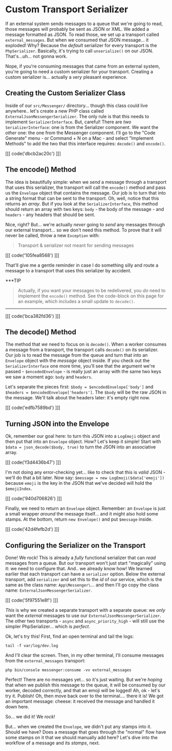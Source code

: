 # Custom Transport Serializer

If an external system sends messages to a queue that we're going to read, those
messages will probably be sent as JSON or XML. We added a message formatted as
JSON. To read those, we set up a transport called `external_messages`. But when
we consumed that JSON message... it exploded! Why? Because the *default* serializer
for every transport is the `PhpSerializer`. Basically, it's trying to call
`unserialize()` on our JSON. That's...uh... not gonna work.

Nope, if you're consuming messages that came from an external system, you're
going to need a custom serializer for your transport. Creating a custom serializer
is... actually a *very* pleasant experience.

## Creating the Custom Serializer Class

Inside of our `src/Messenger/` directory... though this class could live anywhere..
let's create a new PHP class called `ExternalJsonMessengerSerializer`. The only
rule is that this needs to implement `SerializerInterface`. But, careful! There
are *two* `SerializerInterface`: one is from the Serializer component. We want the
*other* one: the one from the Messenger component. I'll go to the "Code Generate"
menu - or Command + N on a Mac - and select "Implement Methods" to add the two that
this interface requires: `decode()` and `encode()`.

[[[ code('dbcb2ac20c') ]]]

## The encode() Method

The idea is beautifully simple: when we *send* a message through a transport that
uses this serializer, the transport will call the `encode()` method and pass us
the `Envelope` object that contains the message. Our job is to turn that into
a string format that can be sent to the transport. Oh, well, notice that this returns
an *array*. But if you look at the `SerializerInterface`, this method should return
an array with two keys: `body` - the body of the message - and `headers` - any
headers that should be sent.

Nice, right? But... we're actually *never* going to *send* any messages through
our external transport... so we don't need this method. To prove that it will never
be called, throw a new `Exception` with:

> Transport & serializer not meant for sending messages

[[[ code('105fea8568') ]]]

That'll give me a gentle reminder in case I do something silly and route a message
to a transport that uses this serializer by accident.

***TIP
> Actually, if you want your messages to be redelivered, you *do* need to
> implement the `encode()` method. See the code-block on this page
> for an example, which includes a small update to `decode()`.
***

[[[ code('bca382fd36') ]]]

## The decode() Method

The method that *we* need to focus on is `decode()`. When a worker consumes a
message from a transport, the transport calls `decode()` on its serializer. Our
job is to read the message from the queue and turn that into an `Envelope` object
with the *message* object inside. If you check out the `SerializerInterface` one
more time, you'll see that the argument we're passed - `$encodedEnvelope` - is
really just an array with the same two keys we saw a moment ago: `body`
and `headers`.

Let's separate the pieces first: `$body = $encodedEnvelope['body']` and
`$headers = $encodedEnvelope['headers']`. The `$body` will be the raw JSON in
the message. We'll talk about the headers later: it's empty right now.

[[[ code('edfb7589bd') ]]]

## Turning JSON into the Envelope

Ok, remember our goal here: to turn this JSON into a `LogEmoji` object and then
put that into an `Envelope` object. How? Let's keep it simple! Start with
`$data = json_decode($body, true)` to turn the JSON into an associative array.

[[[ code('f3d4436b47') ]]]

I'm not doing any error-checking yet... like to check that this is *valid* JSON -
we'll do that a bit later. Now say: `$message = new LogEmoji($data['emoji'])`
because `emoji` is the key in the JSON that we've decided will hold the `$emojiIndex`.

[[[ code('940d706826') ]]]

Finally, we need to return an `Envelope` object. Remember: an `Envelope` is
just a small wrapper *around* the message itself... and it might also hold some
stamps. At the bottom, return `new Envelope()` and put `$message` inside.

[[[ code('42d4fefb2d') ]]]

## Configuring the Serializer on the Transport

Done! We rock! This is already a *fully* functional serializer that can *read*
messages from a queue. But our transport won't just start "magically" using it:
we need to configure that. And.. we already know how! We learned earlier that
each transport can have a `serializer` option. Below the external transport, add
`serializer` and set this to the *id* of our service, which is the same as the
class name: `App\Messenger\`... and then I'll go copy the class name:
`ExternalJsonMessengerSerializer`.

[[[ code('5f97551e8f') ]]]

*This* is why we created a separate transport with a separate queue: we *only*
want the *external* messages to use our `ExternalJsonMessengerSerializer`. The other
two transports - `async` and `async_priority_high` - will still use the simpler
PhpSerializer... which is *perfect*.

Ok, let's try this! First, find an open terminal and tail the logs:

```terminal
tail -f var/log/dev.log
```

And I'll clear the screen. Then, in my other terminal, I'll consume messages
from the `external_messages` transport:

```terminal-silent
php bin/console messenger:consume -vv external_messages
```

Perfect! There are no messages yet... so it's just waiting. But we're *hoping*
that when we publish this message to the queue, it will be consumed by our worker,
decoded correctly, and that an emoji will be logged! Ah, ok - let's try it. Publish!
Oh, then move back over to the terminal.... there it is! We got an important message:
cheese: it received the message and handled it down here.

So... we did it! We *rock*!

But... when we created the `Envelope`, we didn't put any stamps into it. Should
we have? Does a message that goes through the "normal" flow have some stamps on
it that we should manually add here? Let's dive into the workflow of a message
and its *stamps*, next.
